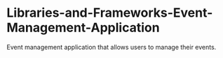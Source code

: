 # Libraries-and-Frameworks-Event-Management-Application
Event management application that allows users to manage their events.
